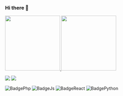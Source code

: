 ### Hi there 👋

 <div>
  <a href="https://github.com/icaroperetti">
  <img height="180em" src="https://github-readme-stats.vercel.app/api?username=icaroperetti&show_icons=true&theme=dracula&include_all_commits=true&count_private=true"/>
  <img height="180em" src="https://github-readme-stats.vercel.app/api/top-langs/?username=icaroperetti&layout=compact&langs_count=7&theme=dracula&count_private=true"/>
</div>


 <a href="https://www.linkedin.com/in/icaro-peretti/" target="_blank" > <img src="https://img.shields.io/badge/LinkedIn-0077B5?style=for-the-badge&logo=linkedin&logoColor=white" /></a>
 <a href="https://www.instagram.com/icaroperetti/" target="_blank" > <img src="https://img.shields.io/badge/Instagram-E4405F?style=for-the-badge&logo=instagram&logoColor=white" /></a>

 

 


![BadgePhp](https://img.shields.io/badge/PHP-777BB4?style=for-the-badge&logo=php&logoColor=white) 
![BadgeJs](https://img.shields.io/badge/JavaScript-323330?style=for-the-badge&logo=javascript&logoColor=F7DF1E) 
![BadgeReact](https://img.shields.io/badge/React-20232A?style=for-the-badge&logo=react&logoColor=61DAFB)
![BadgePython](https://img.shields.io/badge/Python-14354C?style=for-the-badge&logo=python&logoColor=white)


